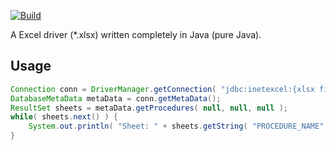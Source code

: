 [![Build](https://github.com/i-net-software/ExcelJConnect/actions/workflows/build.yml/badge.svg)](https://github.com/i-net-software/ExcelJConnect/actions/workflows/build.yml)

A Excel driver (*.xlsx) written completely in Java (pure Java).

## Usage ##

```java
Connection conn = DriverManager.getConnection( "jdbc:inetexcel:{xlsx file}?hasHeaderRow=false" );
DatabaseMetaData metaData = conn.getMetaData();
ResultSet sheets = metaData.getProcedures( null, null, null );
while( sheets.next() ) {
    System.out.println( "Sheet: " + sheets.getString( "PROCEDURE_NAME" ) );
}
```
